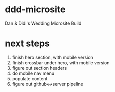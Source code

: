 # ddd-microsite
Dan &amp; Didi's Wedding Microsite Build

# next steps
1. finish hero section, with mobile version
2. finish crossbar under hero, with mobile version
3. figure out section headers
4. do mobile nav menu
5. populate content
6. figure out github<->server pipeline